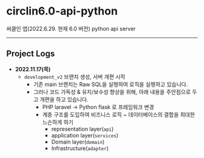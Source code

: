 # circlin6.0-api-python
써클인 앱(2022.6.29. 현재 6.0 버전) python api server

---


## Project Logs
- <b>2022.11.17(목)</b>
  - ```development_v2``` 브랜치 생성, 서버 개편 시작
    - 기존 main 브랜치는 Raw SQL을 실행하여 로직을 실행하고 있습니다.
    - 그러나 코드 가독성 & 유지/보수성 향상을 위해, 아래 내용을 주안점으로 두고 개편을 하고 있습니다.
      - PHP laravel -> Python flask 로 프레임워크 변경
      - 계층 구조를 도입하여 비즈니스 로직 ~ 데이터베이스의 결합을 최대한 느슨하게 하기
        - representation layer(```api```)
        - application layer(```services```)
        - Domain layer(```domain```)
        - Infrastructure(```adapter```)